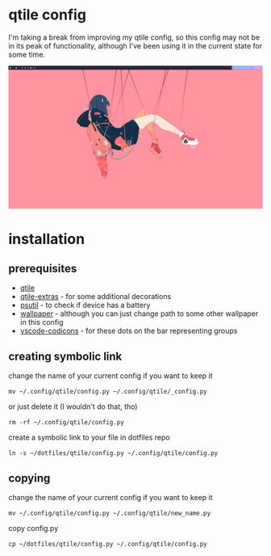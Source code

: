 # qtile config
I'm taking a break from improving my qtile config, so this config may not be in its peak of functionality, although I've been using it in the current state for some time. 

![Screenshot showing wallpaper and UI without any apps opened](screenshots/qtile1.png)


# installation 
## prerequisites
- [qtile](https://qtile.org/) 
- [qtile-extras](https://github.com/elParaguayo/qtile-extras) - for some additional decorations 
- [psutil](https://github.com/giampaolo/psutil) - to check if device has a battery 
- [wallpaper](../wallpapers/wired.jpg) - although you can just change path to some other wallpaper in this config 
- [vscode-codicons](https://github.com/microsoft/vscode-codicons) - for these dots on the bar representing groups  

## creating symbolic link
change the name of your current config if you want to keep it
```shell
mv ~/.config/qtile/config.py ~/.config/qtile/_config.py
```
or just delete it (I wouldn't do that, tho)
```shell
rm -rf ~/.config/qtile/config.py 
```
create a symbolic link to your file in dotfiles repo 
```shell
ln -s ~/dotfiles/qtile/config.py ~/.config/qtile/config.py
```

## copying  
change the name of your current config if you want to keep it
```shell
mv ~/.config/qtile/config.py ~/.config/qtile/new_name.py
```
copy config.py
```shell
cp ~/dotfiles/qtile/config.py ~/.config/qtile/config.py
```